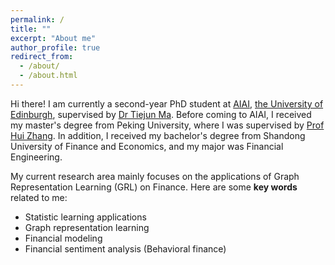 ```yaml
---
permalink: /
title: ""
excerpt: "About me"
author_profile: true
redirect_from: 
  - /about/
  - /about.html
---
```


Hi there! I am currently a second-year PhD student at [AIAI](http://web.inf.ed.ac.uk/aiai), [the University of Edinburgh](https://www.ed.ac.uk/), supervised by [Dr Tiejun Ma](https://www.turing.ac.uk/people/researchers/tiejun-ma). Before coming to AIAI, I received my master's degree from Peking University, where I was supervised by [Prof Hui Zhang](https://econ.pku.edu.cn/szdw/zzjs/ybjs/sjjxx/327512.htm). In addition, I received my bachelor's degree from Shandong University of Finance and Economics, and my major was Financial Engineering.

My current research area mainly focuses on the applications of Graph Representation Learning (GRL) on Finance. Here are some **key words** related to me:

* Statistic learning applications
* Graph representation learning
* Financial modeling
* Financial sentiment analysis (Behavioral finance)

